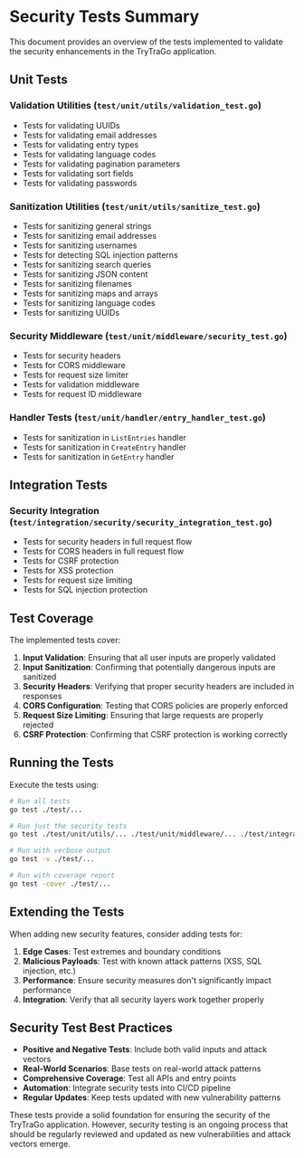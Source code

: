 # Security Tests Summary

This document provides an overview of the tests implemented to validate the security enhancements in the TryTraGo application.

## Unit Tests

### Validation Utilities (`test/unit/utils/validation_test.go`)
- Tests for validating UUIDs
- Tests for validating email addresses
- Tests for validating entry types
- Tests for validating language codes
- Tests for validating pagination parameters
- Tests for validating sort fields
- Tests for validating passwords

### Sanitization Utilities (`test/unit/utils/sanitize_test.go`)
- Tests for sanitizing general strings
- Tests for sanitizing email addresses
- Tests for sanitizing usernames
- Tests for detecting SQL injection patterns
- Tests for sanitizing search queries
- Tests for sanitizing JSON content
- Tests for sanitizing filenames
- Tests for sanitizing maps and arrays
- Tests for sanitizing language codes
- Tests for sanitizing UUIDs

### Security Middleware (`test/unit/middleware/security_test.go`)
- Tests for security headers
- Tests for CORS middleware
- Tests for request size limiter
- Tests for validation middleware
- Tests for request ID middleware

### Handler Tests (`test/unit/handler/entry_handler_test.go`)
- Tests for sanitization in `ListEntries` handler
- Tests for sanitization in `CreateEntry` handler
- Tests for sanitization in `GetEntry` handler

## Integration Tests

### Security Integration (`test/integration/security/security_integration_test.go`)
- Tests for security headers in full request flow
- Tests for CORS headers in full request flow
- Tests for CSRF protection
- Tests for XSS protection
- Tests for request size limiting
- Tests for SQL injection protection

## Test Coverage

The implemented tests cover:

1. **Input Validation**: Ensuring that all user inputs are properly validated
2. **Input Sanitization**: Confirming that potentially dangerous inputs are sanitized
3. **Security Headers**: Verifying that proper security headers are included in responses
4. **CORS Configuration**: Testing that CORS policies are properly enforced
5. **Request Size Limiting**: Ensuring that large requests are properly rejected
6. **CSRF Protection**: Confirming that CSRF protection is working correctly

## Running the Tests

Execute the tests using:

```bash
# Run all tests
go test ./test/...

# Run just the security tests
go test ./test/unit/utils/... ./test/unit/middleware/... ./test/integration/security/...

# Run with verbose output
go test -v ./test/...

# Run with coverage report
go test -cover ./test/...
```

## Extending the Tests

When adding new security features, consider adding tests for:

1. **Edge Cases**: Test extremes and boundary conditions
2. **Malicious Payloads**: Test with known attack patterns (XSS, SQL injection, etc.)
3. **Performance**: Ensure security measures don't significantly impact performance
4. **Integration**: Verify that all security layers work together properly

## Security Test Best Practices

- **Positive and Negative Tests**: Include both valid inputs and attack vectors
- **Real-World Scenarios**: Base tests on real-world attack patterns
- **Comprehensive Coverage**: Test all APIs and entry points
- **Automation**: Integrate security tests into CI/CD pipeline
- **Regular Updates**: Keep tests updated with new vulnerability patterns

These tests provide a solid foundation for ensuring the security of the TryTraGo application. However, security testing is an ongoing process that should be regularly reviewed and updated as new vulnerabilities and attack vectors emerge.
